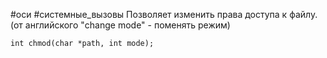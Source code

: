 #оси #системные_вызовы 
Позволяет изменить права доступа к файлу. (от английского "change mode" - поменять режим)
```
int chmod(char *path, int mode);
```


